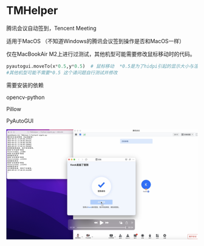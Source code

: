 # TMHelper
腾讯会议自动签到，Tencent Meeting

适用于MacOS （不知道Windows的腾讯会议签到操作是否和MacOS一样）

仅在MacBookAir M2上进行过测试，其他机型可能需要修改鼠标移动时的代码。

```python
pyautogui.moveTo(x*0.5,y*0.5)  # 鼠标移动  *0.5是为了hidpi引起的显示大小与渲染大小不同导致的实际坐标问题。 
#其他机型可能不需要*0.5 这个请问题自行测试并修改
```

需要安装的依赖

opencv-python  

 Pillow

PyAutoGUI 

![testimage](testimage.png)
